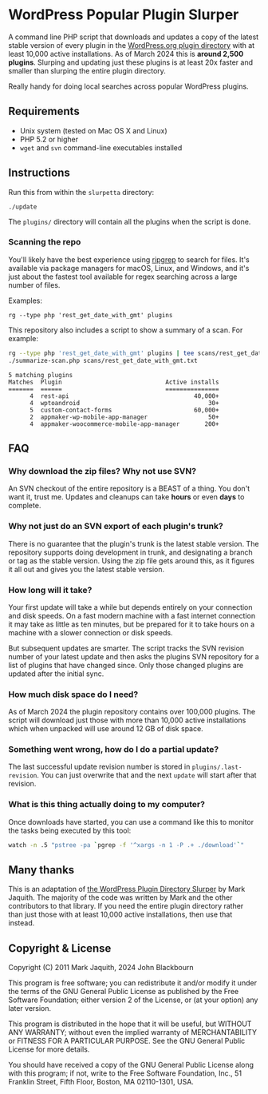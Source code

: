 WordPress Popular Plugin Slurper
==================================

A command line PHP script that downloads and updates a copy of the latest stable
version of every plugin in the [WordPress.org plugin directory][repo] with at
least 10,000 active installations. As of March 2024 this is **around 2,500 plugins**.
Slurping and updating just these plugins is at least 20x faster and smaller than
slurping the entire plugin directory.

Really handy for doing local searches across popular WordPress plugins.

[repo]: http://wordpress.org/plugins/

Requirements
------------

* Unix system (tested on Mac OS X and Linux)
* PHP 5.2 or higher
* `wget` and `svn` command-line executables installed

Instructions
------------

Run this from within the `slurpetta` directory:

```
./update
```

The `plugins/` directory will contain all the plugins when the script is done.

### Scanning the repo

You'll likely have the best experience using [ripgrep](https://github.com/BurntSushi/ripgrep) to search for files. It's available via package managers for macOS, Linux, and Windows, and it's just about the fastest tool available for regex searching across a large number of files.

Examples:

```
rg --type php 'rest_get_date_with_gmt' plugins
```

This repository also includes a script to show a summary of a scan.  For example:

```sh
rg --type php 'rest_get_date_with_gmt' plugins | tee scans/rest_get_date_with_gmt.txt
./summarize-scan.php scans/rest_get_date_with_gmt.txt
```

```
5 matching plugins
Matches  Plugin                             Active installs
=======  ======                             ===============
      4  rest-api                                   40,000+
      4  wptoandroid                                    30+
      5  custom-contact-forms                       60,000+
      2  appmaker-wp-mobile-app-manager                 50+
      4  appmaker-woocommerce-mobile-app-manager       200+
```

FAQ
----

### Why download the zip files? Why not use SVN?

An SVN checkout of the entire repository is a BEAST of a thing. You don't want it,
trust me. Updates and cleanups can take **hours** or even **days** to complete.

### Why not just do an SVN export of each plugin's trunk?

There is no guarantee that the plugin's trunk is the latest stable version. The
repository supports doing development in trunk, and designating a branch or tag
as the stable version. Using the zip file gets around this, as it figures it all
out and gives you the latest stable version.

### How long will it take?

Your first update will take a while but depends entirely on your connection and
disk speeds. On a fast modern machine with a fast internet connection it may take
as little as ten minutes, but be prepared for it to take hours on a machine with
a slower connection or disk speeds.

But subsequent updates are smarter. The script tracks the SVN revision number
of your latest update and then asks the plugins SVN repository for a list of
plugins that have changed since. Only those changed plugins are updated after
the initial sync.

### How much disk space do I need?

As of March 2024 the plugin repository contains over 100,000 plugins. The
script will download just those with more than 10,000 active installations
which when unpacked will use around 12 GB of disk space.

### Something went wrong, how do I do a partial update?

The last successful update revision number is stored in `plugins/.last-revision`.
You can just overwrite that and the next `update` will start after that revision.

### What is this thing actually doing to my computer?

Once downloads have started, you can use a command like this to monitor the
tasks being executed by this tool:

```sh
watch -n .5 "pstree -pa `pgrep -f '^xargs -n 1 -P .+ ./download'`"
```

Many thanks
-----------

This is an adaptation of [the WordPress Plugin Directory Slurper](https://github.com/markjaquith/WordPress-Plugin-Directory-Slurper) by Mark Jaquith. The majority of the code was written by Mark and the other contributors to that library. If you need the entire plugin directory rather than just those with at least 10,000 active installations, then use that instead.

Copyright & License
-------------------
Copyright (C) 2011 Mark Jaquith, 2024 John Blackbourn

This program is free software; you can redistribute it and/or
modify it under the terms of the GNU General Public License
as published by the Free Software Foundation; either version 2
of the License, or (at your option) any later version.

This program is distributed in the hope that it will be useful,
but WITHOUT ANY WARRANTY; without even the implied warranty of
MERCHANTABILITY or FITNESS FOR A PARTICULAR PURPOSE.  See the
GNU General Public License for more details.

You should have received a copy of the GNU General Public License
along with this program; if not, write to the Free Software
Foundation, Inc., 51 Franklin Street, Fifth Floor, Boston, MA  02110-1301, USA.
